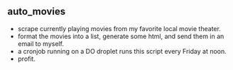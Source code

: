 auto_movies
------

- scrape currently playing movies from my favorite local movie theater.
- format the movies into a list, generate some html, and send them in an email to myself.
- a cronjob running on a DO droplet runs this script every Friday at noon.
- profit.